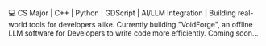 💻 CS Major | C++ | Python | GDScript | AI/LLM Integration | Building real-world tools for developers alike.
Currently building "VoidForge", an offline LLM software for Developers to write code more efficiently. Coming soon...
